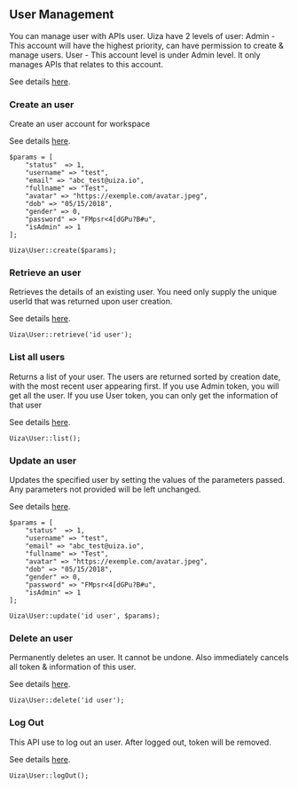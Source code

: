 ## User Management
You can manage user with APIs user. Uiza have 2 levels of user:
  Admin - This account will have the highest priority, can have permission to create & manage users.
  User - This account level is under Admin level. It only manages APIs that relates to this account.

See details [here](https://docs.uiza.io/#user-management).

### Create an user
Create an user account for workspace

See details [here](https://docs.uiza.io/#create-an-user).

````
$params = [
    "status"  => 1,
    "username" => "test",
    "email" => "abc_test@uiza.io",
    "fullname" => "Test",
    "avatar" => "https://exemple.com/avatar.jpeg",
    "dob" => "05/15/2018",
    "gender" => 0,
    "password" => "FMpsr<4[dGPu?B#u",
    "isAdmin" => 1
];

Uiza\User::create($params);
````

### Retrieve an user
Retrieves the details of an existing user.
You need only supply the unique userId that was returned upon user creation.

See details [here](https://docs.uiza.io/#retrieve-an-user).

````
Uiza\User::retrieve('id user');
````

### List all users
Returns a list of your user. The users are returned sorted by creation date, with the most recent user appearing first.
If you use Admin token, you will get all the user.
If you use User token, you can only get the information of that user

See details [here](https://docs.uiza.io/#list-all-users).

````
Uiza\User::list();
````

### Update an user
Updates the specified user by setting the values of the parameters passed. Any parameters not provided will be left unchanged.

See details [here](https://docs.uiza.io/#update-an-user).

````
$params = [
    "status"  => 1,
    "username" => "test",
    "email" => "abc_test@uiza.io",
    "fullname" => "Test",
    "avatar" => "https://exemple.com/avatar.jpeg",
    "dob" => "05/15/2018",
    "gender" => 0,
    "password" => "FMpsr<4[dGPu?B#u",
    "isAdmin" => 1
];

Uiza\User::update('id user', $params);
````

### Delete an user
Permanently deletes an user. It cannot be undone. Also immediately cancels all token & information of this user.

See details [here](https://docs.uiza.io/#delete-an-user).

````
Uiza\User::delete('id user');
````

### Log Out
This API use to log out an user. After logged out, token will be removed.

See details [here](https://docs.uiza.io/#log-out).

````
Uiza\User::logOut();
````
